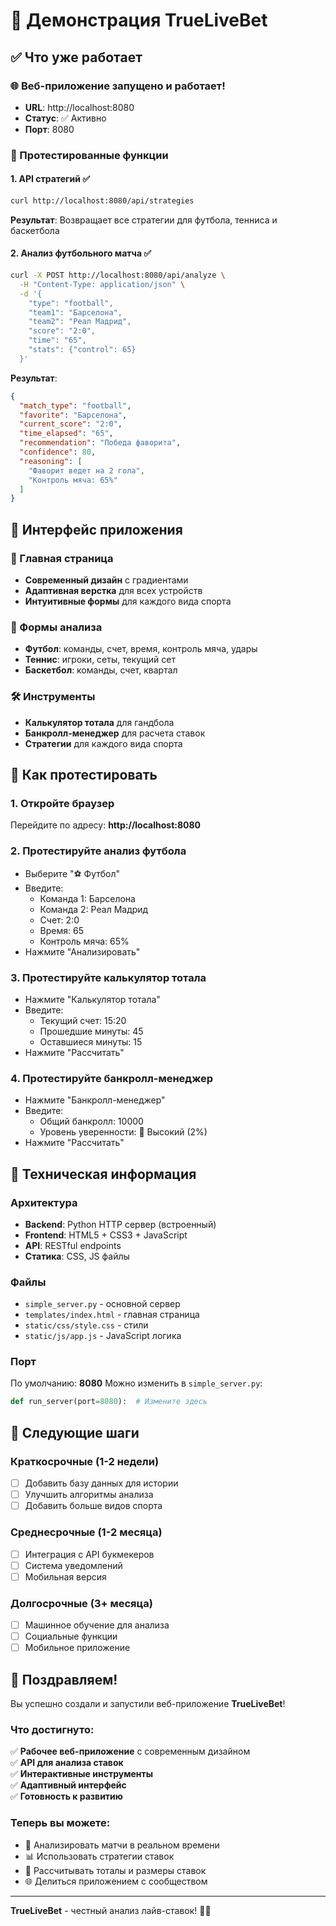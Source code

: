 # 🎯 Демонстрация TrueLiveBet

## ✅ Что уже работает

### 🌐 Веб-приложение запущено и работает!
- **URL**: http://localhost:8080
- **Статус**: ✅ Активно
- **Порт**: 8080

### 🧪 Протестированные функции

#### 1. API стратегий ✅
```bash
curl http://localhost:8080/api/strategies
```
**Результат**: Возвращает все стратегии для футбола, тенниса и баскетбола

#### 2. Анализ футбольного матча ✅
```bash
curl -X POST http://localhost:8080/api/analyze \
  -H "Content-Type: application/json" \
  -d '{
    "type": "football",
    "team1": "Барселона",
    "team2": "Реал Мадрид",
    "score": "2:0",
    "time": "65",
    "stats": {"control": 65}
  }'
```

**Результат**:
```json
{
  "match_type": "football",
  "favorite": "Барселона",
  "current_score": "2:0",
  "time_elapsed": "65",
  "recommendation": "Победа фаворита",
  "confidence": 80,
  "reasoning": [
    "Фаворит ведет на 2 гола",
    "Контроль мяча: 65%"
  ]
}
```

## 🎨 Интерфейс приложения

### 📱 Главная страница
- **Современный дизайн** с градиентами
- **Адаптивная верстка** для всех устройств
- **Интуитивные формы** для каждого вида спорта

### 🏈 Формы анализа
- **Футбол**: команды, счет, время, контроль мяча, удары
- **Теннис**: игроки, сеты, текущий сет
- **Баскетбол**: команды, счет, квартал

### 🛠️ Инструменты
- **Калькулятор тотала** для гандбола
- **Банкролл-менеджер** для расчета ставок
- **Стратегии** для каждого вида спорта

## 🚀 Как протестировать

### 1. Откройте браузер
Перейдите по адресу: **http://localhost:8080**

### 2. Протестируйте анализ футбола
- Выберите "⚽ Футбол"
- Введите:
  - Команда 1: Барселона
  - Команда 2: Реал Мадрид
  - Счет: 2:0
  - Время: 65
  - Контроль мяча: 65%
- Нажмите "Анализировать"

### 3. Протестируйте калькулятор тотала
- Нажмите "Калькулятор тотала"
- Введите:
  - Текущий счет: 15:20
  - Прошедшие минуты: 45
  - Оставшиеся минуты: 15
- Нажмите "Рассчитать"

### 4. Протестируйте банкролл-менеджер
- Нажмите "Банкролл-менеджер"
- Введите:
  - Общий банкролл: 10000
  - Уровень уверенности: 🎯 Высокий (2%)
- Нажмите "Рассчитать"

## 🔧 Техническая информация

### Архитектура
- **Backend**: Python HTTP сервер (встроенный)
- **Frontend**: HTML5 + CSS3 + JavaScript
- **API**: RESTful endpoints
- **Статика**: CSS, JS файлы

### Файлы
- `simple_server.py` - основной сервер
- `templates/index.html` - главная страница
- `static/css/style.css` - стили
- `static/js/app.js` - JavaScript логика

### Порт
По умолчанию: **8080**
Можно изменить в `simple_server.py`:
```python
def run_server(port=8080):  # Измените здесь
```

## 🌟 Следующие шаги

### Краткосрочные (1-2 недели)
- [ ] Добавить базу данных для истории
- [ ] Улучшить алгоритмы анализа
- [ ] Добавить больше видов спорта

### Среднесрочные (1-2 месяца)
- [ ] Интеграция с API букмекеров
- [ ] Система уведомлений
- [ ] Мобильная версия

### Долгосрочные (3+ месяца)
- [ ] Машинное обучение для анализа
- [ ] Социальные функции
- [ ] Мобильное приложение

## 🎉 Поздравляем!

Вы успешно создали и запустили веб-приложение **TrueLiveBet**! 

### Что достигнуто:
✅ **Рабочее веб-приложение** с современным дизайном  
✅ **API для анализа ставок**  
✅ **Интерактивные инструменты**  
✅ **Адаптивный интерфейс**  
✅ **Готовность к развитию**  

### Теперь вы можете:
- 🎯 Анализировать матчи в реальном времени
- 📊 Использовать стратегии ставок
- 🧮 Рассчитывать тоталы и размеры ставок
- 🌐 Делиться приложением с сообществом

---

**TrueLiveBet** - честный анализ лайв-ставок! 🎯✨